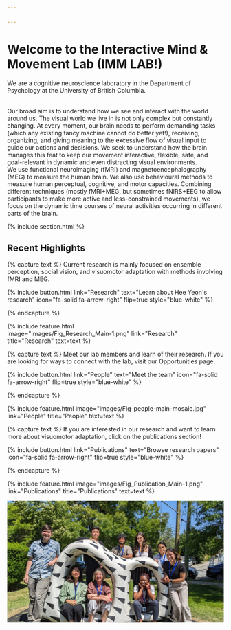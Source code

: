 ```yaml
---

--- 
```


# Welcome to the Interactive Mind & Movement Lab (IMM LAB!)



We are a cognitive neuroscience laboratory in the Department of Psychology at the University of British Columbia.

<br>
Our broad aim is to understand how we see and interact with the world around us. The visual world we live in is not only complex but constantly changing. At every moment, our brain needs to perform demanding tasks (which any existing fancy machine cannot do better yet!), receiving, organizing, and giving meaning to the excessive flow of visual input to guide our actions and decisions. We seek to understand how the brain manages this feat to keep our movement interactive, flexible, safe, and goal-relevant in dynamic and even distracting visual environments.

<br>
We use functional neuroimaging (fMRI) and magnetoencephalography (MEG) to measure the human brain. We also use behavioural methods to measure human perceptual, cognitive, and motor capacities. Combining different techniques (mostly fMRI+MEG, but sometimes fNIRS+EEG to allow participants to make more active and less-constrained movements), we focus on the dynamic time courses of neural activities occurring in different parts of the brain.
<br>

<!-- Section break -->
{% include section.html %}

## **Recent Highlights**

<!-- Research -->
{% capture text %}
Current research is mainly focused on ensemble perception, social vision, and visuomotor adaptation with methods involving fMRI and MEG. 

{%
  include button.html
  link="Research"
  text="Learn about Hee Yeon's research"
  icon="fa-solid fa-arrow-right"
  flip=true
  style="blue-white"
%}

{% endcapture %}

{%
  include feature.html  
  image="images/Fig_Research_Main-1.png"
  link="Research"
  title="Research"
  text=text
%}

<!-- Team / People -->
{% capture text %}
Meet our lab members and learn of their research. If you are looking for ways to connect with the lab, visit our Opportunities page. 

{%
  include button.html
  link="People"
  text="Meet the team"
  icon="fa-solid fa-arrow-right"
  flip=true
  style="blue-white"
%}

{% endcapture %}

{%
  include feature.html
  image="images/Fig-people-main-mosaic.jpg"
  link="People"
  title="People"
  text=text
%}


<!-- Publications -->
{% capture text %}
If you are interested in our research and want to learn more about visuomotor adaptation, click on the publications section!

{%
  include button.html
  link="Publications"
  text="Browse research papers"
  icon="fa-solid fa-arrow-right"
  flip=true
  style="blue-white"
%}

{% endcapture %}

{%
  include feature.html
  image="images/Fig_Publication_Main-1.png"
  link="Publications"
  title="Publications"
  text=text
%}

<!-- Lab photo image -->
![lab-photo](/images/lab-group-photo-img1.jpg)

